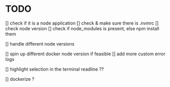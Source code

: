 

# TODO
[] check if it is a node application
[] check & make sure there is .nvmrc
[] check node version
[] check if node_modules is present, else npm install them

[] handle different node versions


[] spin up different docker node version if feasible
[] add more custom error logs

[] highlight selection in the terminal readline ??

[] dockerize ?